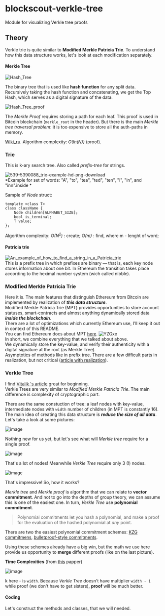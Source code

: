# blockscout-verkle-tree
Module for visualizing Verkle tree proofs
## Theory
Verkle trie is quite similar to **Modified Merkle Patricia Trie**. To understand how this data structure works, let's look at each modification separately.
#### Merkle Tree

![Hash_Tree](https://user-images.githubusercontent.com/70902141/176688119-ed80ef9e-1c73-4a41-bb61-fb44f5ac7622.png)

The binary tree that is used like **hash function** for any split data.  
Recursively taking the hash function and concatenating, we get the Top Hash, which serves as a digital signature of the data.  

![Hash_Tree_proof](https://user-images.githubusercontent.com/70902141/176688968-0b3e06f6-1a53-4f94-a7c9-2e22da48291d.png)


The *Merkle Proof* requires storing a path for each leaf. This proof is used in Bitcoin blockchain (`merkle_root` in the header).
But there is the main *Merkle tree traversal problem*: it is too expensive to store all the auth-paths in memory.

[Wiki_ru](https://ru.wikipedia.org/wiki/Дерево_хешей). Algorithm complexity: *O(ln(N))* (proof).
### Trie
This is k-ary search tree. Also called *prefix-tree* for strings.  

![539-5390088_trie-example-hd-png-download](https://user-images.githubusercontent.com/70902141/176702178-f4668836-f14c-4bd5-a809-5ddcf14ffd7b.png)  
*Example for set of words: "A", "to", "tea", "ted", "ten", "i", "in", and "inn".inside *  

Sample of *Node* struct:
```
template <class T>
class className {
    Node children[ALPHABET_SIZE];
    bool is_terminal;
    T value;
};
```
Algorithm complexity: *O(N<sup>2</sup>)* : create; *O(m)* : find, where m - lenght of word;

#### Patricia trie
  
![An_example_of_how_to_find_a_string_in_a_Patricia_trie](https://user-images.githubusercontent.com/70902141/176709476-35e62471-0b8a-43c0-923a-120e856417c9.png)  
This is a prefix tree in which prefixes are binary — that is, each key node stores information about one bit. In Ethereum the transition takes place according to the heximal number system (wich called nibble).

### Modified Merkle Patricia Trie
Here it is. The main features that distinguish Ethereum from Bitcoin are implemented by realization of ***this data structure***.  
Modified Merkle Patricia Trie (MPT) provides opportunities to store account statuses, smart-contracts and almost anything dynamically stored data ***inside the blockchain***.  
There are a lot of optimizations which currently Ethereum use, I'll keep it out in context of this README.  
You can find Ethereum docs about MPT [here](https://ethereum.org/en/developers/docs/data-structures-and-encoding/patricia-merkle-trie).
![YZGxe](https://user-images.githubusercontent.com/70902141/177598321-aa02c6bf-93e6-488e-aadb-0cd8826e3ded.png)  
In short, we combine everything that we talked about above.  
We dynamically store the key-value, and verify their authenticity with a digital signature at the root (as Merkle Tree).  
Asymptotics of methods like in prefix tree. There are a few difficult parts in realization, but not critical ([article with realization](https://habr.com/ru/post/446558/)).

### Verkle Tree  
I find [Vitalik 's article](https://vitalik.ca/general/2021/06/18/verkle.html) great for beginning.  
Verkle Trees are very similar to *Modified Merkle Patricia Trie*. The main difference is complexity of cryptographic part.  
  
There are the same constuction of tree: a leaf nodes with key-value, intermediate nodes with `width` number of children (in MPT is constantly 16). The main idea of creating this data structure is ***reduce the size of all data***. Let's take a look at some pictures:  
  
![image](https://user-images.githubusercontent.com/70902141/178154031-93df575b-9528-4666-ae66-a461ed80662d.png)  

Nothing new for us yet, but let's see what will *Merkle tree* require for a single proof.  
  
![image](https://user-images.githubusercontent.com/70902141/178154220-cff1b132-385e-4be6-858b-0e836917f4b7.png)  
  
That's a lot of nodes! Meanwhile *Verkle Tree* require only 3 (!) nodes.

![image](https://user-images.githubusercontent.com/70902141/178154334-a9a0dc3b-eecc-4aea-9eb7-14abc6512063.png)
  
That's impressive! So, how it works?

*Merkle tree* and *Merkle proof* is algorithm that we can relate to **vector commitment**. And not to go into the depths of group theory, we can assume this is one of the easiest one. In turn, *Verkle Tree* use **polynomial commitment**.
>Polynomial commitments let you hash a polynomial, and make a proof for the evaluation of the hashed polynomial at *any* point.  

There are two the easiest polynomial commitment schemes: [KZG commitmens](https://dankradfeist.de/ethereum/2020/06/16/kate-polynomial-commitments.html), [ bulletproof-style commitments](https://twitter.com/VitalikButerin/status/1371844878968176647).  

Using these schemes already have a big win, but the math we use here provide us opportunity to **merge** different proofs (like on the last picture).

**Time Complexities** (from [this](https://math.mit.edu/research/highschool/primes/materials/2018/Kuszmaul.pdf) papper)  

![image](https://user-images.githubusercontent.com/70902141/178260990-86724a74-61d1-4c49-9e0d-817b208ed08f.png)
  
k here - is `width`. Because *Verkle Tree* doesn't have multiplier `width - 1` while proof (we don't have to get sisters), **proof** will be much better.
  
#### Coding

Let's construct the methods and classes, that we will needed.

